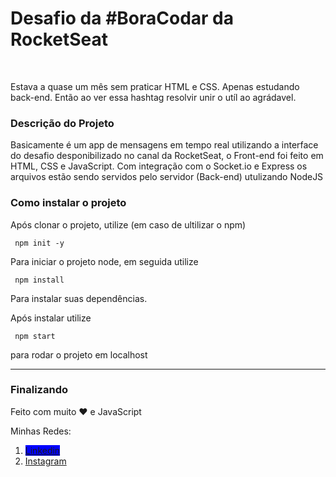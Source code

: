 <h1>  Desafio da  #BoraCodar da RocketSeat</h1>
<br>
<p> Estava a quase um mês sem praticar HTML e CSS. Apenas estudando back-end. Então ao ver essa hashtag resolvir unir o utíl ao agrádavel.</p>

<h3> Descrição do Projeto</h3>
<p> Basicamente é um app de mensagens em tempo real utilizando a interface do desafio desponibilizado no canal da RocketSeat, o Front-end foi feito em HTML, CSS e JavaScript. Com integração com o Socket.io  e Express
os arquivos estão sendo servidos pelo servidor (Back-end) utulizando NodeJS</p>


<h3> Como instalar o projeto </h3>
<p> Após clonar o projeto, utilize (em caso de ultilizar o npm)</p>

<code> npm init -y </code>
<p> Para iniciar o projeto node, em seguida utilize </p>

<code> npm install </code>

<p> Para instalar suas dependências.</p>

<p>Após instalar utilize </p>

<code> npm start </code>

<p>para rodar o projeto em localhost</p>
<hr>

<h3> Finalizando </h3>

Feito com muito ❤️ e JavaScript

Minhas Redes:
<ol>
  <li><a style="background-color: blue;" href="https://www.linkedin.com/in/matheus-moraes-811853243/">Linkedin</li>
  <li><a href="https://www.instagram.com/theusz.cria/">Instagram</li>
